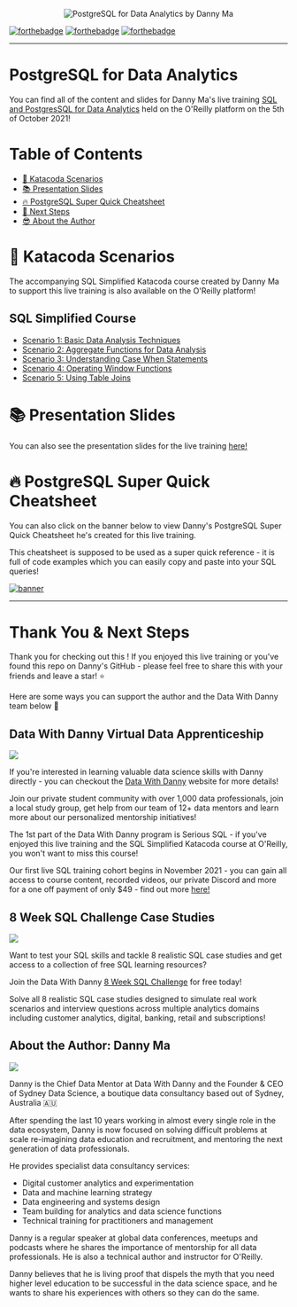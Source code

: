 <p align="center">
    <img src="./assets/psql-for-data-analytics.png" alt="PostgreSQL for Data Analytics by Danny Ma">
</p>

[![forthebadge](./assets/badges/version-1.0.svg)]()
[![forthebadge](https://forthebadge.com/images/badges/powered-by-coffee.svg)]()
[![forthebadge](https://forthebadge.com/images/badges/built-with-love.svg)]()

---

# PostgreSQL for Data Analytics

You can find all of the content and slides for Danny Ma's live training [SQL and PostgresSQL for Data Analytics](https://learning.oreilly.com/live-events/sql-and-postgresql-for-data-analytics/0636920061990/0636920061989/) held on the O'Reilly platform on the 5th of October 2021!

# Table of Contents

- [🦊 Katacoda Scenarios](#scenarios)
- [📚 Presentation Slides](#slides)
- [🔥 PostgreSQL Super Quick Cheatsheet](#cheatsheet)
- [🙏 Next Steps](#thank-you)
- [😎 About the Author](#about-danny)

# 🦊 Katacoda Scenarios <a name = "scenarios"></a>

The accompanying SQL Simplified Katacoda course created by Danny Ma to support this live training is also available on the O'Reilly platform!

## SQL Simplified Course

* [Scenario 1: Basic Data Analysis Techniques](https://learning.oreilly.com/scenarios/sql-simplified-basic/9780137604333X018/)
* [Scenario 2: Aggregate Functions for Data Analysis](https://learning.oreilly.com/scenarios/sql-simplified-aggregate/9780137604333X019/)
* [Scenario 3: Understanding Case When Statements](https://learning.oreilly.com/scenarios/sql-simplified-understanding/9780137604333X020/)
* [Scenario 4: Operating Window Functions](https://learning.oreilly.com/scenarios/sql-simplified-operating/9780137604333X021/)
* [Scenario 5: Using Table Joins](https://learning.oreilly.com/scenarios/sql-simplified-using/9780137604333X022/)

# 📚 Presentation Slides <a name = "slides"></a>

You can also see the presentation slides for the live training [here!](https://github.com/datawithdanny/postgresql-for-data-analytics/tree/main/content/postgresql-for-data-analytics.pdf)

# 🔥 PostgreSQL Super Quick Cheatsheet <a name = "cheatsheet"></a>

You can also click on the banner below to view Danny's PostgreSQL Super Quick Cheatsheet he's created for this live training.

This cheatsheet is supposed to be used as a super quick reference - it is full of code examples which you can easily copy and paste into your SQL queries!

[![banner](./assets/psql-super-quick-cheatsheet.png)](https://github.com/datawithdanny/postgresql-for-data-analytics/tree/main/content/postgresql-super-quick-cheatsheet.md)

---

# Thank You & Next Steps <a name = "next-steps"></a>

Thank you for checking out this ! If you enjoyed this live training or you've found this repo on Danny's GitHub - please feel free to share this with your friends and leave a star! ⭐

Here are some ways you can support the author and the Data With Danny team below 🙏

## Data With Danny Virtual Data Apprenticeship

<a href="https://www.datawithdanny.com" target="_blank" rel="noopener noreferrer">
<img src="./assets/dwd-banner.png">
</a>
<br>

If you're interested in learning valuable data science skills with Danny directly - you can checkout the [Data With Danny](https://www.datawithdanny.com) website for more details!

Join our private student community with over 1,000 data professionals, join a local study group, get help from our team of 12+ data mentors and learn more about our personalized mentorship initiatives!

The 1st part of the Data With Danny program is Serious SQL - if you've enjoyed this live training and the SQL Simplified Katacoda course at O'Reilly, you won't want to miss this course!

Our first live SQL training cohort begins in November 2021 - you can gain all access to course content, recorded videos, our private Discord and more for a one off payment of only $49 - find out more [here!](https://www.datawithdanny.com/courses/serious-sql)

## 8 Week SQL Challenge Case Studies

<a href="www.8weeksqlchallenge.com/getting-started" target="_blank" rel="noopener noreferrer">
<img src="./assets/8-week-sql-challenge.png">
</a>
<br>

Want to test your SQL skills and tackle 8 realistic SQL case studies and get access to a collection of free SQL learning resources?

Join the Data With Danny [8 Week SQL Challenge](https://www.8weeksqlchallenge.com/getting-started) for free today!

Solve all 8 realistic SQL case studies designed to simulate real work scenarios and interview questions across multiple analytics domains including customer analytics, digital, banking, retail and subscriptions!

## About the Author: Danny Ma <a name = "about-danny"></a>

<a href="https://linktr.ee/datawithdanny" target="_blank" rel="noopener noreferrer">
<img src="./assets/avatar.png">
</a>

Danny is the Chief Data Mentor at Data With Danny and the Founder & CEO of Sydney Data Science, a boutique data consultancy based out of Sydney, Australia 🇦🇺

After spending the last 10 years working in almost every single role in the data ecosystem, Danny is now focused on solving difficult problems at scale re-imagining data education and recruitment, and mentoring the next generation of data professionals.

He provides specialist data consultancy services:

* Digital customer analytics and experimentation
* Data and machine learning strategy
* Data engineering and systems design
* Team building for analytics and data science functions
* Technical training for practitioners and management

Danny is a regular speaker at global data conferences, meetups and podcasts where he shares the importance of mentorship for all data professionals. He is
also a technical author and instructor for O'Reilly.

Danny believes that he is living proof that dispels the myth that you need higher level education to be successful in the data science space,
and he wants to share his experiences with others so they can do the same.